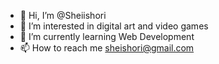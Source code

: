 - 👋 Hi, I’m @Sheiishori
- 👀 I’m interested in digital art and video games
- 🌱 I’m currently learning Web Development
- 📫 How to reach me sheishori@gmail.com

<!---
Sheishori/Sheishori is a ✨ special ✨ repository because its `README.md` (this file) appears on your GitHub profile.
You can click the Preview link to take a look at your changes.
--->
